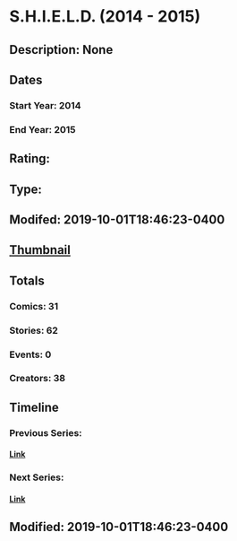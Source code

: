 # S.H.I.E.L.D. (2014 - 2015)
## Description: None
## Dates
### Start Year: 2014
### End Year: 2015
## Rating: 
## Type: 
## Modifed: 2019-10-01T18:46:23-0400
## [Thumbnail](http://i.annihil.us/u/prod/marvel/i/mg/3/90/550868bb35c27.jpg)
## Totals
### Comics: 31
### Stories: 62
### Events: 0
### Creators: 38
## Timeline
### Previous Series: 
#### [Link]()
### Next Series: 
#### [Link]()
## Modified: 2019-10-01T18:46:23-0400